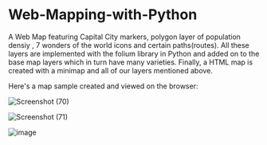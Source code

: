 # Web-Mapping-with-Python
A Web Map featuring Capital City markers, polygon layer of population densiy , 7 wonders of the world icons and certain paths(routes). All these layers are implemented with the folium library in Python and added on to the base map layers which in turn have many varieties.
Finally, a HTML map is created with a minimap and all of our layers mentioned above.


Here's a map sample created and viewed on the browser:


![Screenshot (70)](https://user-images.githubusercontent.com/72685315/152533464-04833b43-cb87-4bb6-860d-371f1a81371d.png)

![Screenshot (71)](https://user-images.githubusercontent.com/72685315/152533679-5063afca-32e1-4dbc-8a56-867ee6c5bb6f.png)

![image](https://user-images.githubusercontent.com/72685315/152533831-e2f8c800-e404-4d52-9d2c-2fdcb844dce5.png)
